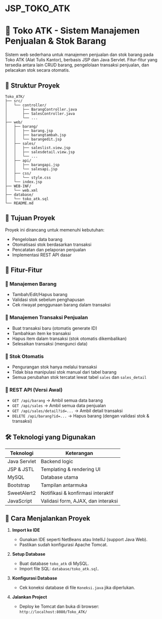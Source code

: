 # JSP_TOKO_ATK
# 🛒 Toko ATK - Sistem Manajemen Penjualan & Stok Barang

Sistem web sederhana untuk manajemen penjualan dan stok barang pada Toko ATK (Alat Tulis Kantor), berbasis JSP dan Java Servlet. Fitur-fitur yang tersedia antara lain CRUD barang, pengelolaan transaksi penjualan, dan pelacakan stok secara otomatis. 

## 📁 Struktur Proyek

```
Toko_ATK/
├── src/
│   └── controller/
│       ├── BarangController.java
│       ├── SalesController.java
│       └── ...
├── web/
│   ├── barang/
│   │   ├── barang.jsp
│   │   ├── barangtambah.jsp
│   │   └── barangedit.jsp
│   ├── sales/
│   │   ├── saleslist.view.jsp
│   │   ├── salesdetail.view.jsp
│   │   └── ...
│   ├── api/
│   │   ├── barangapi.jsp
│   │   └── salesapi.jsp
│   ├── css/
│   │   └── style.css
│   └── index.jsp
├── WEB-INF/
│   └── web.xml
├── database/
│   └── toko_atk.sql
└── README.md
```
## 📌 Tujuan Proyek

Proyek ini dirancang untuk memenuhi kebutuhan:

* Pengelolaan data barang
* Otomatisasi stok berdasarkan transaksi
* Pencatatan dan pelaporan penjualan
* Implementasi REST API dasar

## 🚀 Fitur-Fitur

### 🔹 Manajemen Barang

* Tambah/Edit/Hapus barang
* Validasi stok sebelum penghapusan
* Cek riwayat penggunaan barang dalam transaksi

### 🔹 Manajemen Transaksi Penjualan

* Buat transaksi baru (otomatis generate ID)
* Tambahkan item ke transaksi
* Hapus item dalam transaksi (stok otomatis dikembalikan)
* Selesaikan transaksi (mengunci data)

### 🔹 Stok Otomatis

* Pengurangan stok hanya melalui transaksi
* Tidak bisa manipulasi stok manual dari tabel barang
* Semua perubahan stok tercatat lewat tabel `sales` dan `sales_detail`

### 🔹 REST API (Versi Awal)

* `GET /api/barang` → Ambil semua data barang
* `GET /api/sales` → Ambil semua data penjualan
* `GET /api/sales/detail?id=...` → Ambil detail transaksi
* `DELETE /api/barang?id=...` → Hapus barang (dengan validasi stok & transaksi)

## 🛠️ Teknologi yang Digunakan

| Teknologi    | Keterangan                         |
| ------------ | ---------------------------------- |
| Java Servlet | Backend logic                      |
| JSP & JSTL   | Templating & rendering UI          |
| MySQL        | Database utama                     |
| Bootstrap    | Tampilan antarmuka                 |
| SweetAlert2  | Notifikasi & konfirmasi interaktif |
| JavaScript   | Validasi form, AJAX, dan interaksi |

## 🏁 Cara Menjalankan Proyek
1. **Import ke IDE**
   * Gunakan IDE seperti NetBeans atau IntelliJ (support Java Web).
   * Pastikan sudah konfigurasi Apache Tomcat.

2. **Setup Database**
   * Buat database `toko_atk` di MySQL.
   * Import file SQL: `database/toko_atk.sql`.

3. **Konfigurasi Database**
   * Cek koneksi database di file `Koneksi.java` jika diperlukan.

4. **Jalankan Project**
   * Deploy ke Tomcat dan buka di browser: `http://localhost:8080/Toko_ATK/`
